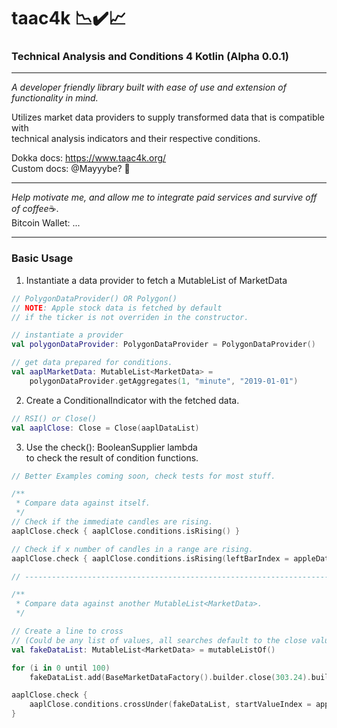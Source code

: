 # taac4k 📉✔️📈

### Technical Analysis and Conditions 4 Kotlin (Alpha 0.0.1)

---

*A developer friendly library built with ease of use and extension of functionality in mind.*<br>

Utilizes market data providers to supply transformed data that is compatible with <br>
technical analysis indicators and their respective conditions.

Dokka docs: https://www.taac4k.org/<br>
Custom docs: @Mayyybe? 📝

---

*Help motivate me, and allow me to integrate paid services and survive off of coffee*☕.<br>
Bitcoin Wallet: ...

---

### Basic Usage


1. Instantiate a data provider to fetch a MutableList of MarketData
```kotlin
// PolygonDataProvider() OR Polygon()
// NOTE: Apple stock data is fetched by default 
// if the ticker is not overriden in the constructor.

// instantiate a provider
val polygonDataProvider: PolygonDataProvider = PolygonDataProvider()

// get data prepared for conditions.
val aaplMarketData: MutableList<MarketData> = 
    polygonDataProvider.getAggregates(1, "minute", "2019-01-01")
```

2. Create a ConditionalIndicator with the fetched data.<br>

```kotlin
// RSI() or Close()
val aaplClose: Close = Close(aaplDataList)
```

3. Use the check(): BooleanSupplier lambda <br>
to check the result of condition functions.

```kotlin
// Better Examples coming soon, check tests for most stuff.

/**
 * Compare data against itself.
 */
// Check if the immediate candles are rising.
aaplClose.check { aaplClose.conditions.isRising() }

// Check if x number of candles in a range are rising.
aaplClose.check { aaplClose.conditions.isRising(leftBarIndex = appleDataList.size - 5) }

// ---------------------------------------------------------------------------------------

/**
 * Compare data against another MutableList<MarketData>.
 */

// Create a line to cross 
// (Could be any list of values, all searches default to the close value of a bar of data)
val fakeDataList: MutableList<MarketData> = mutableListOf()

for (i in 0 until 100)
    fakeDataList.add(BaseMarketDataFactory().builder.close(303.24).build())

aaplClose.check { 
    aaplClose.conditions.crossUnder(fakeDataList, startValueIndex = appleDataList.size - 9)
}
```


